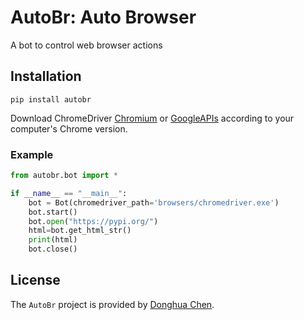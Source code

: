# AutoBr: Auto Browser

A bot to control web browser actions

## Installation
```pip
pip install autobr
```

Download ChromeDriver [Chromium](https://chromedriver.chromium.org/downloads) or [GoogleAPIs](https://chromedriver.storage.googleapis.com/index.html?path=107.0.5304.62/) according to your computer's Chrome version.

### Example

```python
from autobr.bot import *

if __name__ == "__main__":
    bot = Bot(chromedriver_path='browsers/chromedriver.exe')
    bot.start()
    bot.open("https://pypi.org/")
    html=bot.get_html_str()
    print(html)
    bot.close()

```

## License
The `AutoBr` project is provided by [Donghua Chen](https://github.com/dhchenx). 

